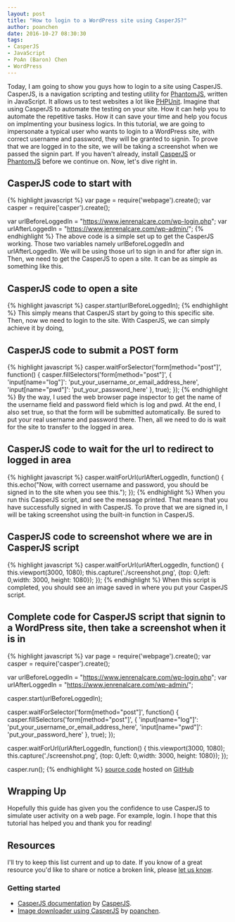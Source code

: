 ```yaml
---
layout: post
title: "How to login to a WordPress site using CasperJS?"
author: poanchen
date: 2016-10-27 08:30:30
tags:
- CasperJS
- JavaScript
- PoAn (Baron) Chen
- WordPress
---
```

Today, I am going to show you guys how to login to a site using CasperJS. CasperJS, is a navigation scripting and testing utility for [PhantomJS](http://phantomjs.org/), written in JavaScript. It allows us to test websites a lot like [PHPUnit](https://github.com/sebastianbergmann/phpunit/). Imagine that using CasperJS to automate the testing on your site. How it can help you to automate the repetitive tasks. How it can save your time and help you focus on implmenting your business logics. In this tutorial, we are going to impersonate a typical user who wants to login to a WordPress site, with correct username and password, they will be granted to signin. To prove that we are logged in to the site, we will be taking a screenshot when we passed the signin part. If you haven't already, install [CasperJS](http://casperjs.org/) or [PhantomJS](http://phantomjs.org/) before we continue on. Now, let's dive right in.

## CasperJS code to start with
{% highlight javascript %}
  var page = require('webpage').create();
  var casper = require('casper').create();

  var urlBeforeLoggedIn = "https://www.jenrenalcare.com/wp-login.php";
  var urlAfterLoggedIn = "https://www.jenrenalcare.com/wp-admin/";
{% endhighlight %}
The above code is a simple set up to get the CasperJS working. Those two variables namely urlBeforeLoggedIn and urlAfterLoggedIn. We will be using those url to sign in and for after sign in. Then, we need to get the CasperJS to open a site. It can be as simple as something like this.

## CasperJS code to open a site
{% highlight javascript %}
  casper.start(urlBeforeLoggedIn);
{% endhighlight %}
This simply means that CasperJS start by going to this specific site. Then, now we need to login to the site. With CasperJS, we can simply achieve it by doing,

## CasperJS code to submit a POST form
{% highlight javascript %}
  casper.waitForSelector('form[method="post"]', function() {
    casper.fillSelectors('form[method="post"]', {
      'input[name="log"]': 'put_your_username_or_email_address_here',
      'input[name="pwd"]': 'put_your_password_here'
    }, true);
  });
{% endhighlight %}
By the way, I used the web browser page inspector to get the name of the username field and password field which is log and pwd. At the end, I also set true, so that the form will be submitted automatically. Be sured to put your real username and password there. Then, all we need to do is wait for the site to transfer to the logged in area.

## CasperJS code to wait for the url to redirect to logged in area
{% highlight javascript %}
  casper.waitForUrl(urlAfterLoggedIn, function() {
    this.echo("Now, with correct username and password, you should be signed in to the site when you see this.");
  });
{% endhighlight %}
When you run this CasperJS script, and see the message printed. That means that you have successfully signed in with CasperJS. To prove that we are signed in, I will be taking screenshot using the built-in function in CasperJS.

## CasperJS code to screenshot where we are in CasperJS script
{% highlight javascript %}
  casper.waitForUrl(urlAfterLoggedIn, function() {
    this.viewport(3000, 1080);
    this.capture('./screenshot.png', {top: 0,left: 0,width: 3000, height: 1080});
  });
{% endhighlight %}
When this script is completed, you should see an image saved in where you put your CasperJS script.

## Complete code for CasperJS script that signin to a WordPress site, then take a screenshot when it is in
{% highlight javascript %}
  var page = require('webpage').create();
  var casper = require('casper').create();

  var urlBeforeLoggedIn = "https://www.jenrenalcare.com/wp-login.php";
  var urlAfterLoggedIn = "https://www.jenrenalcare.com/wp-admin/";

  casper.start(urlBeforeLoggedIn);

  casper.waitForSelector('form[method="post"]', function() {
    casper.fillSelectors('form[method="post"]', {
      'input[name="log"]': 'put_your_username_or_email_address_here',
      'input[name="pwd"]': 'put_your_password_here'
    }, true);
  });

  casper.waitForUrl(urlAfterLoggedIn, function() {
    this.viewport(3000, 1080);
    this.capture('./screenshot.png', {top: 0,left: 0,width: 3000, height: 1080});
  });

  casper.run();
{% endhighlight %}
<a href="https://github.com/poanchen/code-for-blog/blob/master/2016/10/27/how-to-login-to-wordpress-site-using-casperjs/loginToWordpressSite.js" target="_blank">source code</a> hosted on <a href="https://github.com" target="_blank">GitHub</a>

## Wrapping Up

Hopefully this guide has given you the confidence to use CasperJS to simulate user activity on a web page. For example, login. I hope that this tutorial has helped you and thank you for reading!

## Resources

I'll try to keep this list current and up to date. If you know of a great resource you'd like to share or notice a broken link, please [let us know](https://github.com/poanchen/poanchen.github.io/issues).

### Getting started

* [CasperJS documentation](http://docs.casperjs.org/en/latest/) by [CasperJS](http://casperjs.org/).
* [Image downloader using CasperJS](https://github.com/poanchen/image-downloader) by [poanchen](https://github.com/poanchen).